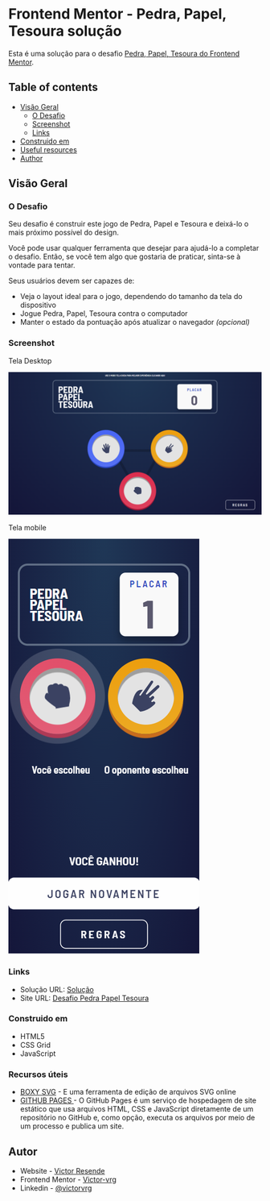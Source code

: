 # Frontend Mentor - Pedra, Papel, Tesoura solução

Esta é uma solução para o desafio [Pedra, Papel, Tesoura do Frontend Mentor](https://www.frontendmentor.io/challenges/rock-paper-scissors-game-pTgwgvgH).

## Table of contents

- [Visão Geral](#Visão-Geral)
  - [O Desafio](#O-Desafio)
  - [Screenshot](#screenshot)
  - [Links](#links)
- [Construido em](#Construido-em)
- [Useful resources](#useful-resources)
- [Author](#author)

## Visão Geral

### O Desafio

Seu desafio é construir este jogo de Pedra, Papel e Tesoura e deixá-lo o mais próximo possível do design.

Você pode usar qualquer ferramenta que desejar para ajudá-lo a completar o desafio. Então, se você tem algo que gostaria de praticar, sinta-se à vontade para tentar.

Seus usuários devem ser capazes de:

- Veja o layout ideal para o jogo, dependendo do tamanho da tela do dispositivo
- Jogue Pedra, Papel, Tesoura contra o computador
- Manter o estado da pontuação após atualizar o navegador _(opcional)_

### Screenshot

Tela Desktop

![](Desktop-preview.jpg)

Tela mobile

![](mobile-preview.jpg)

### Links

- Solução URL: [Solução ](https://www.frontendmentor.io/solutions/frontend-mentor-pedra-papel-tesoura-soluo-usando-html-css-e-js-NJRoM7HYzE)
- Site URL: [Desafio Pedra Papel Tesoura](https://victor-vrg.github.io/Desafio-Pedra-Papel-Tesoura/)

### Construido em

- HTML5
- CSS Grid
- JavaScript

### Recursos úteis

- [BOXY SVG](https://boxy-svg.com/) - E uma ferramenta de edição de arquivos SVG online
- [GITHUB PAGES ](https://pages.github.com/) - O GitHub Pages é um serviço de hospedagem de site estático que usa arquivos HTML, CSS e JavaScript diretamente de um repositório no GitHub e, como opção, executa os arquivos por meio de um processo e publica um site.

## Autor

- Website - [Victor Resende](https://www.your-site.com)
- Frontend Mentor - [Victor-vrg](https://www.frontendmentor.io/profile/Victor-vrg)
- Linkedin - [@victorvrg](https://www.linkedin.com/in/victorvrg/)
